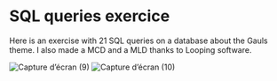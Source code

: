 <h1>SQL queries exercice </h1>

Here is an exercise with 21 SQL queries on a database about the Gauls theme.
I also made a MCD and a MLD thanks to Looping software.

![Capture d’écran (9)](https://github.com/ginodalsasso/Gaulois/assets/159161313/755e85b0-aaf5-43ef-994c-335ac91cf189)
![Capture d’écran (10)](https://github.com/ginodalsasso/Gaulois/assets/159161313/18488934-0fb1-4134-9015-1a607b318644)
